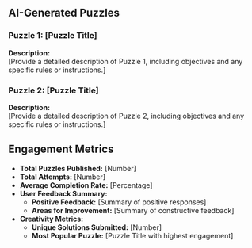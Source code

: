 

## AI-Generated Puzzles

### Puzzle 1: [Puzzle Title]
**Description:**  
[Provide a detailed description of Puzzle 1, including objectives and any specific rules or instructions.]

### Puzzle 2: [Puzzle Title]
**Description:**  
[Provide a detailed description of Puzzle 2, including objectives and any specific rules or instructions.]

<!-- Add more puzzles as they are generated -->

## Engagement Metrics

- **Total Puzzles Published:** [Number]
- **Total Attempts:** [Number]
- **Average Completion Rate:** [Percentage]
- **User Feedback Summary:**  
  - **Positive Feedback:** [Summary of positive responses]
  - **Areas for Improvement:** [Summary of constructive feedback]
- **Creativity Metrics:**  
  - **Unique Solutions Submitted:** [Number]
  - **Most Popular Puzzle:** [Puzzle Title with highest engagement]
  
<!-- Include any additional metrics as needed -->